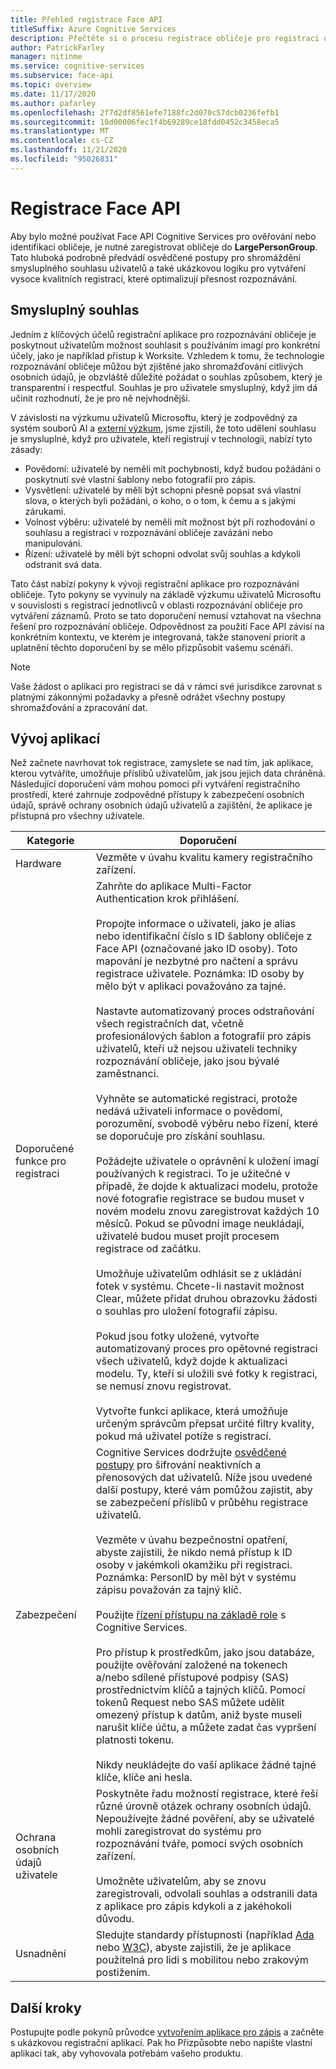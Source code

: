 ```yaml
---
title: Přehled registrace Face API
titleSuffix: Azure Cognitive Services
description: Přečtěte si o procesu registrace obličeje pro registraci uživatelů ve službě pro rozpoznávání obličeje.
author: PatrickFarley
manager: nitinme
ms.service: cognitive-services
ms.subservice: face-api
ms.topic: overview
ms.date: 11/17/2020
ms.author: pafarley
ms.openlocfilehash: 2f7d2df8561efe7188fc2d070c57dcb0236fefb1
ms.sourcegitcommit: 10d00006fec1f4b69289ce18fdd0452c3458eca5
ms.translationtype: MT
ms.contentlocale: cs-CZ
ms.lasthandoff: 11/21/2020
ms.locfileid: "95026831"
---
```

# <a name="face-api-enrollment"></a>Registrace Face API

Aby bylo možné používat Face API Cognitive Services pro ověřování nebo identifikaci obličeje, je nutné zaregistrovat obličeje do **LargePersonGroup**. Tato hluboká podrobně předvádí osvědčené postupy pro shromáždění smysluplného souhlasu uživatelů a také ukázkovou logiku pro vytváření vysoce kvalitních registrací, které optimalizují přesnost rozpoznávání.  

## <a name="meaningful-consent"></a>Smysluplný souhlas 

Jedním z klíčových účelů registrační aplikace pro rozpoznávání obličeje je poskytnout uživatelům možnost souhlasit s používáním imagí pro konkrétní účely, jako je například přístup k Worksite. Vzhledem k tomu, že technologie rozpoznávání obličeje můžou být zjištěné jako shromažďování citlivých osobních údajů, je obzvláště důležité požádat o souhlas způsobem, který je transparentní i respectful. Souhlas je pro uživatele smysluplný, když jim dá učinit rozhodnutí, že je pro ně nejvhodnější.   

V závislosti na výzkumu uživatelů Microsoftu, který je zodpovědný za systém souborů AI a [externí výzkum](ftp://ftp.cs.washington.edu/tr/2000/12/UW-CSE-00-12-02.pdf), jsme zjistili, že toto udělení souhlasu je smysluplné, když pro uživatele, kteří registrují v technologii, nabízí tyto zásady:

* Povědomí: uživatelé by neměli mít pochybnosti, když budou požádáni o poskytnutí své vlastní šablony nebo fotografií pro zápis. 
* Vysvětlení: uživatelé by měli být schopni přesně popsat svá vlastní slova, o kterých byli požádáni, o koho, o o tom, k čemu a s jakými zárukami. 
* Volnost výběru: uživatelé by neměli mít možnost být při rozhodování o souhlasu a registraci v rozpoznávání obličeje zavázáni nebo manipulováni. 
* Řízení: uživatelé by měli být schopni odvolat svůj souhlas a kdykoli odstranit svá data. 

Tato část nabízí pokyny k vývoji registrační aplikace pro rozpoznávání obličeje. Tyto pokyny se vyvinuly na základě výzkumu uživatelů Microsoftu v souvislosti s registrací jednotlivců v oblasti rozpoznávání obličeje pro vytváření záznamů. Proto se tato doporučení nemusí vztahovat na všechna řešení pro rozpoznávání obličeje. Odpovědnost za použití Face API závisí na konkrétním kontextu, ve kterém je integrovaná, takže stanovení priorit a uplatnění těchto doporučení by se mělo přizpůsobit vašemu scénáři. 

> [!NOTE]
> Vaše žádost o aplikaci pro registraci se dá v rámci své jurisdikce zarovnat s platnými zákonnými požadavky a přesně odrážet všechny postupy shromažďování a zpracování dat.

## <a name="application-development"></a>Vývoj aplikací 

Než začnete navrhovat tok registrace, zamyslete se nad tím, jak aplikace, kterou vytváříte, umožňuje příslibů uživatelům, jak jsou jejich data chráněná. Následující doporučení vám mohou pomoci při vytváření registračního prostředí, které zahrnuje zodpovědné přístupy k zabezpečení osobních údajů, správě ochrany osobních údajů uživatelů a zajištění, že aplikace je přístupná pro všechny uživatele.  

|Kategorie | Doporučení |
|---|---|
|Hardware | Vezměte v úvahu kvalitu kamery registračního zařízení. |
|Doporučené funkce pro registraci | Zahrňte do aplikace Multi-Factor Authentication krok přihlášení.</br></br>Propojte informace o uživateli, jako je alias nebo identifikační číslo s ID šablony obličeje z Face API (označované jako ID osoby). Toto mapování je nezbytné pro načtení a správu registrace uživatele. Poznámka: ID osoby by mělo být v aplikaci považováno za tajné.</br></br>Nastavte automatizovaný proces odstraňování všech registračních dat, včetně profesionálových šablon a fotografií pro zápis uživatelů, kteří už nejsou uživateli techniky rozpoznávání obličeje, jako jsou bývalé zaměstnanci.</br></br>Vyhněte se automatické registraci, protože nedává uživateli informace o povědomí, porozumění, svobodě výběru nebo řízení, které se doporučuje pro získání souhlasu. </br></br>Požádejte uživatele o oprávnění k uložení imagí používaných k registraci. To je užitečné v případě, že dojde k aktualizaci modelu, protože nové fotografie registrace se budou muset v novém modelu znovu zaregistrovat každých 10 měsíců. Pokud se původní image neukládají, uživatelé budou muset projít procesem registrace od začátku.</br></br>Umožňuje uživatelům odhlásit se z ukládání fotek v systému. Chcete-li nastavit možnost Clear, můžete přidat druhou obrazovku žádosti o souhlas pro uložení fotografií zápisu. </br></br>Pokud jsou fotky uložené, vytvořte automatizovaný proces pro opětovné registraci všech uživatelů, když dojde k aktualizaci modelu. Ty, kteří si uložili své fotky k registraci, se nemusí znovu registrovat. </br></br>Vytvořte funkci aplikace, která umožňuje určeným správcům přepsat určité filtry kvality, pokud má uživatel potíže s registrací. |
|Zabezpečení | Cognitive Services dodržujte [osvědčené postupy](https://docs.microsoft.com/azure/cognitive-services/cognitive-services-virtual-networks?tabs=portal) pro šifrování neaktivních a přenosových dat uživatelů. Níže jsou uvedené další postupy, které vám pomůžou zajistit, aby se zabezpečení příslibů v průběhu registrace uživatelů. </br></br>Vezměte v úvahu bezpečnostní opatření, abyste zajistili, že nikdo nemá přístup k ID osoby v jakémkoli okamžiku při registraci. Poznámka: PersonID by měl být v systému zápisu považován za tajný klíč. </br></br>Použijte [řízení přístupu na základě role](https://docs.microsoft.com/azure/role-based-access-control/overview) s Cognitive Services. </br></br>Pro přístup k prostředkům, jako jsou databáze, použijte ověřování založené na tokenech a/nebo sdílené přístupové podpisy (SAS) prostřednictvím klíčů a tajných klíčů. Pomocí tokenů Request nebo SAS můžete udělit omezený přístup k datům, aniž byste museli narušit klíče účtu, a můžete zadat čas vypršení platnosti tokenu. </br></br>Nikdy neukládejte do vaší aplikace žádné tajné klíče, klíče ani hesla. |
|Ochrana osobních údajů uživatele |Poskytněte řadu možností registrace, které řeší různé úrovně otázek ochrany osobních údajů. Nepoužívejte žádné pověření, aby se uživatelé mohli zaregistrovat do systému pro rozpoznávání tváře, pomocí svých osobních zařízení. </br></br>Umožněte uživatelům, aby se znovu zaregistrovali, odvolali souhlas a odstranili data z aplikace pro zápis kdykoli a z jakéhokoli důvodu. |
|Usnadnění |Sledujte standardy přístupnosti (například [Ada](https://www.ada.gov/regs2010/2010ADAStandards/2010ADAstandards.htm) nebo [W3C](https://www.w3.org/TR/WCAG21/)), abyste zajistili, že je aplikace použitelná pro lidi s mobilitou nebo zrakovým postižením. |

## <a name="next-steps"></a>Další kroky  

Postupujte podle pokynů průvodce [vytvořením aplikace pro zápis](build-enrollment-app.md) a začněte s ukázkovou registrační aplikací. Pak ho Přizpůsobte nebo napište vlastní aplikaci tak, aby vyhovovala potřebám vašeho produktu.
